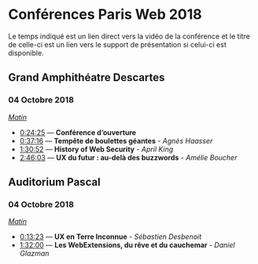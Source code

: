 # Conférences Paris Web 2018

Le temps indiqué est un lien direct vers la vidéo de la conférence et le titre de celle-ci est un lien vers le support de présentation si celui-ci est disponible.

## Grand Amphithéatre Descartes
### 04 Octobre 2018
*[Matin](https://www.youtube.com/watch?v=qYgqTpdPmTo)*

* [0:24:25](https://www.youtube.com/watch?v=qYgqTpdPmTo&t=24m25s) — **Conférence d’ouverture**
* [0:37:16](https://www.youtube.com/watch?v=qYgqTpdPmTo&t=37m16s) — **Tempête de boulettes géantes** - *Agnès Haasser*
* [1:30:52](https://www.youtube.com/watch?v=qYgqTpdPmTo&t=1h30m52s) — **History of Web Security** - *April King*
* [2:46:03](https://www.youtube.com/watch?v=qYgqTpdPmTo&t=2h46m03s) — **UX du futur : au-delà des buzzwords** - *Amélie Boucher*



## Auditorium Pascal
### 04 Octobre 2018
*[Matin](https://www.youtube.com/watch?v=4jFz8W2WOGs)*

* [0:13:23](https://www.youtube.com/watch?v=qYgqTpdPmTo&t=13m23s) — **UX en Terre Inconnue** - *Sébastien Desbenoit*
* [1:32:00](https://www.youtube.com/watch?v=qYgqTpdPmTo&t=1h32m00s) — **Les WebExtensions, du rêve et du cauchemar** - *Daniel Glazman*
